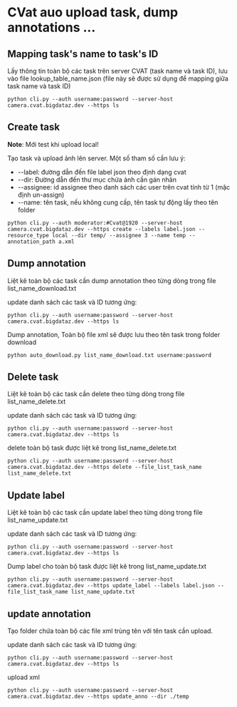 # CVat auo upload task, dump annotations ...

## Mapping task's name to task's ID
Lấy thông tin toàn bộ các task trên server CVAT (task name và task ID), lưu vào file lookup_table_name.json (file này sẽ được sử dụng để mapping giữa task name và task ID)
~~~
python cli.py --auth username:password --server-host camera.cvat.bigdataz.dev --https ls
~~~

## Create task
**Note**: Mới test khi upload local!

Tạo task và upload ảnh lên server. Một số tham số cần lưu ý:

* --label: đường dẫn đến file label json theo định dạng cvat
* --dir: Đường dẫn đến thư mục chứa ảnh cần gán nhãn
* --assignee: id assignee theo danh sách các user trên cvat tính từ 1 (mặc định un-assign)
* --name: tên task, nếu không cung cấp, tên task tự động lấy theo tên folder

~~~
python cli.py --auth moderator:#Cvat@1920 --server-host camera.cvat.bigdataz.dev --https create --labels label.json --resource_type local --dir temp/ --assignee 3 --name temp --annotation_path a.xml
~~~

## Dump annotation
Liệt kê toàn bộ các task cần dump annotation theo từng dòng trong file list_name_download.txt

update danh sách các task và ID tương ứng:
~~~
python cli.py --auth username:password --server-host camera.cvat.bigdataz.dev --https ls
~~~

Dump annotation, Toàn bộ file xml sẽ được lưu theo tên task trong folder download
~~~
python auto_download.py list_name_download.txt username:password
~~~


## Delete task
Liệt kê toàn bộ các task cần delete theo từng dòng trong file list_name_delete.txt

update danh sách các task và ID tương ứng:
~~~
python cli.py --auth username:password --server-host camera.cvat.bigdataz.dev --https ls
~~~

delete toàn bộ task được liệt kê trong list_name_delete.txt
~~~
python cli.py --auth username:password --server-host camera.cvat.bigdataz.dev --https delete --file_list_task_name list_name_delete.txt 
~~~

## Update label
Liệt kê toàn bộ các task cần update label theo từng dòng trong file list_name_update.txt

update danh sách các task và ID tương ứng:
~~~
python cli.py --auth username:password --server-host camera.cvat.bigdataz.dev --https ls
~~~

Dump label cho toàn bộ task được liệt kê trong list_name_update.txt
~~~
python cli.py --auth username:password --server-host camera.cvat.bigdataz.dev --https update_label --labels label.json --file_list_task_name list_name_update.txt 
~~~

## update annotation
Tạo folder chứa toàn bộ các file xml trùng tên với tên task cần upload.

update danh sách các task và ID tương ứng:
~~~
python cli.py --auth username:password --server-host camera.cvat.bigdataz.dev --https ls
~~~

upload xml

~~~
python cli.py --auth username:password --server-host camera.cvat.bigdataz.dev --https update_anno --dir ./temp
~~~

